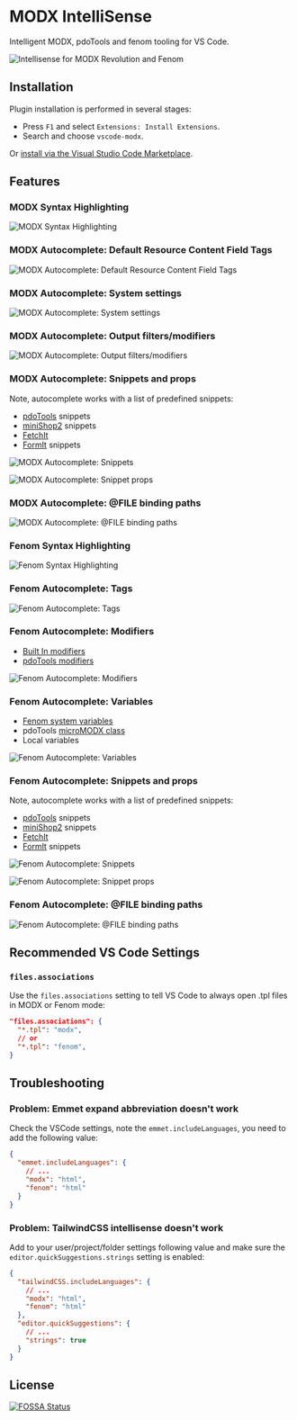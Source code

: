 # MODX IntelliSense

Intelligent MODX, pdoTools and fenom tooling for VS Code.

![Intellisense for MODX Revolution and Fenom](.github/banner.png)

## Installation

Plugin installation is performed in several stages:

- Press `F1` and select `Extensions: Install Extensions`.
- Search and choose `vscode-modx`.

Or [install via the Visual Studio Code Marketplace](https://marketplace.visualstudio.com/items?itemName=gulomov.vscode-modx).

## Features

### MODX Syntax Highlighting

![MODX Syntax Highlighting](media/modx-syntax.png)

### MODX Autocomplete: Default Resource Content Field Tags

![MODX Autocomplete: Default Resource Content Field Tags](media/modx-autocomplete-resource-tags.png)

### MODX Autocomplete: System settings

![MODX Autocomplete: System settings](media/modx-autocomplete-settings.png)

### MODX Autocomplete: Output filters/modifiers

![MODX Autocomplete: Output filters/modifiers](media/modx-autocomplete-modifiers.png)

### MODX Autocomplete: Snippets and props

Note, autocomplete works with a list of predefined snippets:

- [pdoTools](https://extras.modx.com/package/pdotools) snippets
- [miniShop2](https://extras.modx.com/package/minishop2) snippets
- [FetchIt](https://extras.modx.com/package/fetchit)
- [FormIt](https://extras.modx.com/package/formit) snippets

![MODX Autocomplete: Snippets](media/modx-autocomplete-snippets.png)

![MODX Autocomplete: Snippet props](media/modx-autocomplete-snippet-props.png)

### MODX Autocomplete: @FILE binding paths

![MODX Autocomplete: @FILE binding paths](media/modx-autocomplete-file.png)

### Fenom Syntax Highlighting

![Fenom Syntax Highlighting](media/fenom-syntax-highlighting.png)

### Fenom Autocomplete: Tags

![Fenom Autocomplete: Tags](media/fenom-autocomplete-tags.png)

### Fenom Autocomplete: Modifiers

- [Built In modifiers](https://github.com/fenom-template/fenom/tree/master/docs/en#modifiers)
- [pdoTools modifiers](https://docs.modx.pro/components/pdotools/parser#modifikatory)

![Fenom Autocomplete: Modifiers](media/fenom-autocomplete-modifiers.png)

### Fenom Autocomplete: Variables

- [Fenom system variables](https://github.com/fenom-template/fenom/blob/master/docs/en/syntax.md#system-variable)
- pdoTools [microMODX class](https://github.com/modx-pro/pdoTools/blob/master/core/components/pdotools/model/pdotools/_micromodx.php)
- Local variables

![Fenom Autocomplete: Variables](media/fenom-autocomplete-variables.png)

### Fenom Autocomplete: Snippets and props

Note, autocomplete works with a list of predefined snippets:

- [pdoTools](https://extras.modx.com/package/pdotools) snippets
- [miniShop2](https://extras.modx.com/package/minishop2) snippets
- [FetchIt](https://extras.modx.com/package/fetchit)
- [FormIt](https://extras.modx.com/package/formit) snippets

![Fenom Autocomplete: Snippets](media/fenom-autocomplete-snippets.png)

![Fenom Autocomplete: Snippet props](media/fenom-autocomplete-snippet-props.png)

### Fenom Autocomplete: @FILE binding paths

![Fenom Autocomplete: @FILE binding paths](media/fenom-autocomplete-file.png)

## Recommended VS Code Settings

### `files.associations`

Use the `files.associations` setting to tell VS Code to always open .tpl files in MODX or Fenom mode:

```json
"files.associations": {
  "*.tpl": "modx",
  // or
  "*.tpl": "fenom",
}
```

## Troubleshooting

### Problem: Emmet expand abbreviation doesn't work

Check the VSCode settings, note the `emmet.includeLanguages`, you need to add the following value:

```json
{
  "emmet.includeLanguages": {
    // ...
    "modx": "html",
    "fenom": "html"
  }
}
```

### Problem: TailwindCSS intellisense doesn't work

Add to your user/project/folder settings following value and make sure the `editor.quickSuggestions.strings` setting is enabled:

```json
{
  "tailwindCSS.includeLanguages": {
    // ...
    "modx": "html",
    "fenom": "html"
  },
  "editor.quickSuggestions": {
    // ...
    "strings": true
  }
}
```

## License

[![FOSSA Status](https://app.fossa.com/api/projects/git%2Bgithub.com%2FGulomovCreative%2Fvscode-modx.svg?type=large)](https://app.fossa.com/projects/git%2Bgithub.com%2FGulomovCreative%2Fvscode-modx?ref=badge_large)
